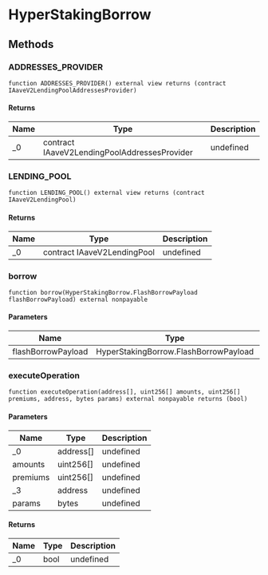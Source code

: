# HyperStakingBorrow









## Methods

### ADDRESSES_PROVIDER

```solidity
function ADDRESSES_PROVIDER() external view returns (contract IAaveV2LendingPoolAddressesProvider)
```






#### Returns

| Name | Type | Description |
|---|---|---|
| _0 | contract IAaveV2LendingPoolAddressesProvider | undefined |

### LENDING_POOL

```solidity
function LENDING_POOL() external view returns (contract IAaveV2LendingPool)
```






#### Returns

| Name | Type | Description |
|---|---|---|
| _0 | contract IAaveV2LendingPool | undefined |

### borrow

```solidity
function borrow(HyperStakingBorrow.FlashBorrowPayload flashBorrowPayload) external nonpayable
```





#### Parameters

| Name | Type | Description |
|---|---|---|
| flashBorrowPayload | HyperStakingBorrow.FlashBorrowPayload | undefined |

### executeOperation

```solidity
function executeOperation(address[], uint256[] amounts, uint256[] premiums, address, bytes params) external nonpayable returns (bool)
```





#### Parameters

| Name | Type | Description |
|---|---|---|
| _0 | address[] | undefined |
| amounts | uint256[] | undefined |
| premiums | uint256[] | undefined |
| _3 | address | undefined |
| params | bytes | undefined |

#### Returns

| Name | Type | Description |
|---|---|---|
| _0 | bool | undefined |




